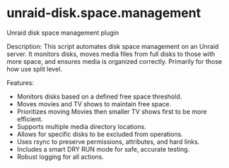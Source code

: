# unraid-disk.space.management
Unraid disk space management plugin

Description:
This script automates disk space management on an Unraid server. It monitors
disks, moves media files from full disks to those with more space, and
ensures media is organized correctly. Primarily for those how use split level.

Features:
- Monitors disks based on a defined free space threshold.
- Moves movies and TV shows to maintain free space.
- Prioritizes moving Movies then smaller TV shows first to be more efficient.
- Supports multiple media directory locations.
- Allows for specific disks to be excluded from operations.
- Uses rsync to preserve permissions, attributes, and hard links.
- Includes a smart DRY RUN mode for safe, accurate testing.
- Robust logging for all actions.

